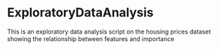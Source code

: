 # ExploratoryDataAnalysis
This is an exploratory data analysis script on the housing prices dataset showing the relationship between features and importance

